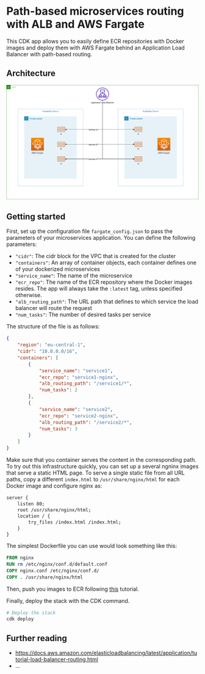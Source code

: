 
# Path-based microservices routing with ALB and AWS Fargate

This CDK app allows you to easily define ECR repositories with Docker images and deploy them with AWS Fargate behind an Application Load Balancer with path-based routing.

## Architecture

![architecture](images/cdk-fargate-architecture.png)

## Getting started

First, set up the configuration file `fargate_config.json` to pass the parameters of your microservices application. You can define the following parameters:

* `"cidr"`: The cidr block for the VPC that is created for the cluster
* `"containers"`: An array of container objects, each container defines one of your dockerized microservices
* `"service_name"`: The name of the microservice
* `"ecr_repo"`: The name of the ECR repository where the Docker images resides. The app will always take the `:latest` tag, unless specified otherwise.
* `"alb_routing_path"`: The URL path that defines to which service the load balancer will route the request
* `"num_tasks"`: The number of desired tasks per service


The structure of the file is as follows:
```json
{
    "region": "eu-central-1",
    "cidr": "10.0.0.0/16",
    "containers": [
        {
            "service_name": "service1",
            "ecr_repo": "service1-nginx",
            "alb_routing_path": "/service1/*",
            "num_tasks": 2
        },
        {
            "service_name": "service2",
            "ecr_repo": "service2-nginx",
            "alb_routing_path": "/service2/*",
            "num_tasks": 3
        }
    ]
}
```

Make sure that you container serves the content in the corresponding path. To try out this infrastructure quickly, you can set up a several ngninx images that serve a static HTML page. To serve a single static file from all URL paths, copy a different `index.html` to `/usr/share/nginx/html` for each Docker image and configure nginx as:
```nginx
server {
    listen 80;
    root /usr/share/nginx/html;
    location / {
        try_files /index.html /index.html;
    }
}
```

The simplest Dockerfile you can use would look something like this:
```Dockerfile
FROM nginx
RUN rm /etc/nginx/conf.d/default.conf
COPY nginx.conf /etc/nginx/conf.d/
COPY . /usr/share/nginx/html
```

Then, push you images to ECR following [this](https://docs.aws.amazon.com/AmazonECR/latest/userguide/docker-push-ecr-image.html) tutorial.

Finally, deploy the stack with the CDK command.
```bash
# Deploy the stack
cdk deploy
```

## Further reading
* https://docs.aws.amazon.com/elasticloadbalancing/latest/application/tutorial-load-balancer-routing.html
* ...

